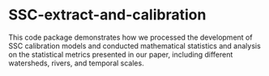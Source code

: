 # SSC-extract-and-calibration
This code package demonstrates how we processed the development of SSC calibration models and conducted mathematical statistics and analysis on the statistical metrics presented in our paper, including different watersheds, rivers, and temporal scales.
